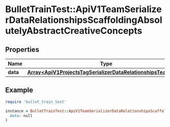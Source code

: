 # BulletTrainTest::ApiV1TeamSerializerDataRelationshipsScaffoldingAbsolutelyAbstractCreativeConcepts

## Properties

| Name | Type | Description | Notes |
| ---- | ---- | ----------- | ----- |
| **data** | [**Array&lt;ApiV1ProjectsTagSerializerDataRelationshipsTeamData&gt;**](ApiV1ProjectsTagSerializerDataRelationshipsTeamData.md) |  | [optional] |

## Example

```ruby
require 'bullet_train_test'

instance = BulletTrainTest::ApiV1TeamSerializerDataRelationshipsScaffoldingAbsolutelyAbstractCreativeConcepts.new(
  data: null
)
```

